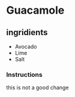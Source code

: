 # Guacamole 

## ingridients 

* Avocado 
* Lime
* Salt


### Instructions
this is not a good change

